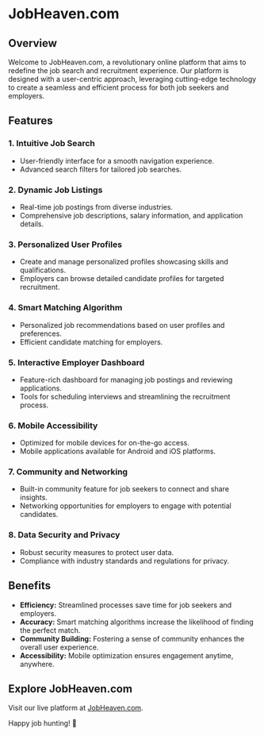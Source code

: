 # JobHeaven.com

## Overview

Welcome to JobHeaven.com, a revolutionary online platform that aims to redefine the job search and recruitment experience. Our platform is designed with a user-centric approach, leveraging cutting-edge technology to create a seamless and efficient process for both job seekers and employers.

## Features

### 1. Intuitive Job Search

- User-friendly interface for a smooth navigation experience.
- Advanced search filters for tailored job searches.

### 2. Dynamic Job Listings

- Real-time job postings from diverse industries.
- Comprehensive job descriptions, salary information, and application details.

### 3. Personalized User Profiles

- Create and manage personalized profiles showcasing skills and qualifications.
- Employers can browse detailed candidate profiles for targeted recruitment.

### 4. Smart Matching Algorithm

- Personalized job recommendations based on user profiles and preferences.
- Efficient candidate matching for employers.

### 5. Interactive Employer Dashboard

- Feature-rich dashboard for managing job postings and reviewing applications.
- Tools for scheduling interviews and streamlining the recruitment process.

### 6. Mobile Accessibility

- Optimized for mobile devices for on-the-go access.
- Mobile applications available for Android and iOS platforms.

### 7. Community and Networking

- Built-in community feature for job seekers to connect and share insights.
- Networking opportunities for employers to engage with potential candidates.

### 8. Data Security and Privacy

- Robust security measures to protect user data.
- Compliance with industry standards and regulations for privacy.

## Benefits

- **Efficiency:** Streamlined processes save time for job seekers and employers.
- **Accuracy:** Smart matching algorithms increase the likelihood of finding the perfect match.
- **Community Building:** Fostering a sense of community enhances the overall user experience.
- **Accessibility:** Mobile optimization ensures engagement anytime, anywhere.

## Explore JobHeaven.com

Visit our live platform at [JobHeaven.com](https://job-heaven.vercel.app/).

Happy job hunting! 🚀
